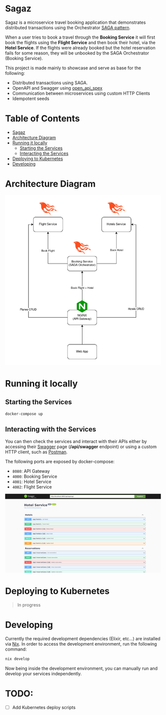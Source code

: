 # Sagaz

Sagaz is a microservice travel booking application that demonstrates distributed
transactions using the Orchestrator [SAGA
pattern](https://learn.microsoft.com/en-us/azure/architecture/reference-architectures/saga/saga).

When a user tries to book a travel through the **Booking Service** it will
first book the flights using the **Flight Service** and then book their hotel,
via the **Hotel Service**. If the flights were already booked but the hotel
reservation fails for some reason, they will be unbooked by the SAGA
Orchestrator (Booking Service).

This project is made mainly to showcase and serve as base for the following:

- Distributed transactions using SAGA.
- OpenAPI and Swagger using [open_api_spex](https://github.com/open-api-spex/open_api_spex)
- Communication between microservices using custom HTTP Clients
- Idempotent seeds

# Table of Contents

- [Sagaz](#sagaz)
- [Architecture Diagram](#architecture-diagram)
- [Running it locally](#running-it-locally)
	+ [Starting the Services](#starting-the-services)
	+ [Interacting the Services](#interacting-with-the-services)
- [Deploying to Kubernetes](#deploying-to-kubernetes)
- [Developing](#developing)

# Architecture Diagram

![Sagaz Architecture Diagram](./.github/img/sagaz-architecture.png)

# Running it locally

## Starting the Services

```sh
docker-compose up
```

## Interacting with the Services

You can then check the services and interact with their APIs either by accessing
their [Swagger](https://swagger.io/) page (**/api/swagger** endpoint) or using a
custom HTTP client, such as [Postman](https://www.postman.com/).

The following ports are exposed by docker-compose:
- `8080`: API Gateway
- `4000`: Booking Service
- `4001`: Hotel Service
- `4002`: Flight Service

![Hotel Service Swagger UI Page](./.github/img/hotel-service-swagger-ui.png)

# Deploying to Kubernetes

> In progress

# Developing

Currently the required development dependencies (Elixir, etc...) are installed
via [Nix](https://nixos.org/). In order to access the development environment,
run the following command:

```sh
nix develop
```

Now being inside the development environment, you can manually run and develop
your services independently.

# TODO: 
- [ ] Add Kubernetes deploy scripts
